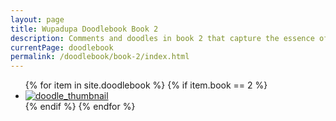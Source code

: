 ```yaml
---
layout: page
title: Wupadupa Doodlebook Book 2
description: Comments and doodles in book 2 that capture the essence of each event.
currentPage: doodlebook
permalink: /doodlebook/book-2/index.html
---
```


<ul class="doodlebook-home-list">
{% for item in site.doodlebook %}
    {% if item.book == 2 %}
  <li>
    <a href="{{ item.permalink }}" class="doodle_thumb">
        <img src="/images/doodlebook/thumbnails/{{ item.linkurl }}" alt="doodle_thumbnail" />
    </a>
  </li>
  {% endif %}  
{% endfor %}
</ul>


